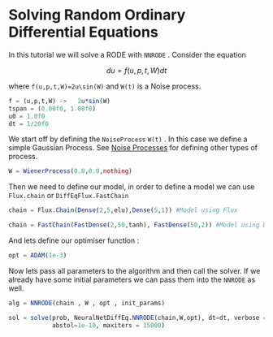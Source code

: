 # Solving Random Ordinary Differential Equations
In this tutorial we will solve a RODE with `NNRODE` .
Consider the equation

```math
du = f(u,p,t,W)dt
```

where ``f(u,p,t,W)=2u\sin(W)`` and ``W(t)`` is a Noise process.
```julia
f = (u,p,t,W) ->   2u*sin(W)
tspan = (0.00f0, 1.00f0)
u0 = 1.0f0
dt = 1/20f0
```
We start off by defining the `NoiseProcess` ``W(t)`` . In this case we define a simple Gaussian Process. See [Noise Processes](https://diffeq.sciml.ai/stable/features/noise_process/#noise_process-1) for defining other types of process.

```julia
W = WienerProcess(0.0,0.0,nothing)
```
Then we need to define our model, in order to define a model we can use `Flux.chain` or `DiffEqFlux.FastChain`

```julia
chain = Flux.Chain(Dense(2,5,elu),Dense(5,1)) #Model using Flux
```

```julia
chain = FastChain(FastDense(2,50,tanh), FastDense(50,2)) #Model using DiffEqFlux
```
And lets define our optimiser function :
```julia
opt = ADAM(1e-3)
```

Now lets pass all parameters to the algorithm and then call the solver. If we already have some initial parameters we can pass them into the `NNRODE` as well.

```julia
alg = NNRODE(chain , W , opt , init_params)
```
```julia
sol = solve(prob, NeuralNetDiffEq.NNRODE(chain,W,opt), dt=dt, verbose = true,
            abstol=1e-10, maxiters = 15000)
```
